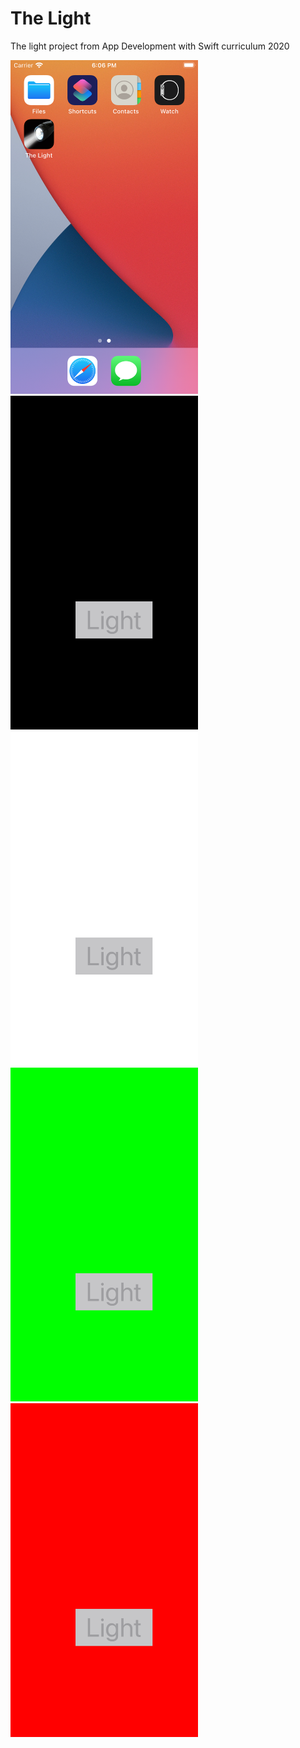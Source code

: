 # The Light
The light project from App Development with Swift curriculum 2020

<img src="Images/TheLight1.png" width=300>
<img src="Images/TheLight2.png" width=300>
<img src="Images/TheLight3.png" width=300>
<img src="Images/TheLight4.png" width=300>
<img src="Images/TheLight5.png" width=300>

